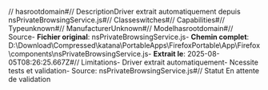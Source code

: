 // hasrootdomain#// DescriptionDriver extrait automatiquement depuis nsPrivateBrowsingService.js#// Classeswitches#// Capabilities#// Typeunknown#// ManufacturerUnknown#// Modelhasrootdomain#// Source- **Fichier original**: nsPrivateBrowsingService.js- **Chemin complet**: D:\Download\Compressed\katana\PortableApps\FirefoxPortable\App\Firefox\components\nsPrivateBrowsingService.js- **Extrait le**: 2025-08-05T08:26:25.667Z#// Limitations- Driver extrait automatiquement- Ncessite tests et validation- Source: nsPrivateBrowsingService.js#// Statut En attente de validation